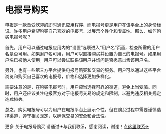 # 电报号购买

电报是一款备受欢迎的即时通讯应用程序，而电报号更是用户在该平台上的身份标识。许多用户希望购买自己喜欢的电报号，以展示个性化和专属性。那么，如何购买电报号呢？

首先，用户可以通过电报应用内的“设置”选项进入“用户名”页面，检查所需的用户名是否可用。如果用户名可用，用户可以直接购买并设置为自己的电报号。如果用户名已被他人使用，用户可以尝试联系该用户并询问是否愿意出售该用户名。

另外，也有一些第三方平台提供电报号购买和交易的服务。用户可以通过这些平台浏览和购买自己喜欢的电报号，价格和选择更加多样化。

需要注意的是，在购买电报号时，用户应当选择可靠的渠道，避免上当受骗。同时，用户还应该关注电报官方对于电报号交易的规定和限制，以避免违反相关规定造成损失。

总之，购买电报号可以为用户在电报平台上展示个性，但在购买过程中需要谨慎选择渠道，遵守相关规定，以确保交易的安全和合法性。

更多 关于电报号购买 请通过✈与我们联系，感谢阅读，谢谢！[点这里联系✈](https://d.k02.cc)